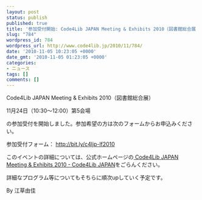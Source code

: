 ```yaml
---
layout: post
status: publish
published: true
title: '参加受付開始: Code4Lib JAPAN Meeting & Exhibits 2010（図書館総合展 11/24 10:30）'
slug: "784"
wordpress_id: 784
wordpress_url: http://www.code4lib.jp/2010/11/784/
date: '2010-11-05 10:23:05 +0000'
date_gmt: '2010-11-05 01:23:05 +0000'
categories:
- ニュース
tags: []
comments: []
---
```

<div class="section">
<p>Code4Lib JAPAN Meeting & Exhibits 2010（図書館総合展）</p>
<p>11月24日（10:30～12:00）第5会場</p>
<p>の参加受付を開始しました。参加希望の方は次のフォームからお申込みください。</p>
<p>参加受付フォーム： <a href="http://bit.ly/c4ljp-lf2010" target="_blank">http://bit.ly/c4ljp-lf2010</a></p>
<p>このイベントの詳細については、公式ホームページの<a href="http://www.code4lib.jp/2010/11/199/" target="_blank">  Code4Lib JAPAN Meeting &#38; Exhibits 2010 - Code4Lib JAPAN</a>をごらんください。</p>
<p>詳細なプログラム等についてもそちらに順次upしていく予定です。</p>
<p>By 江草由佳</p>
</div>
